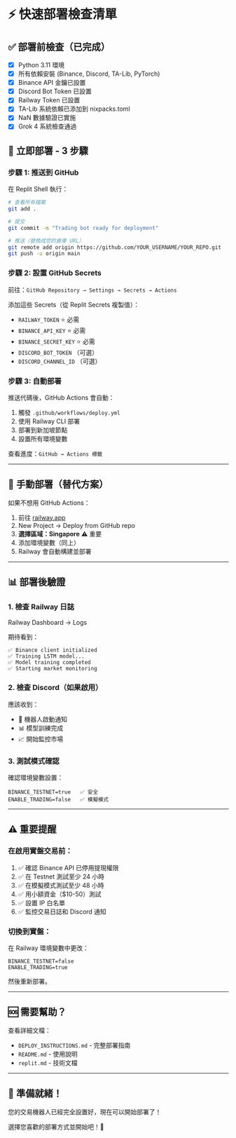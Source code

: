 # ⚡ 快速部署檢查清單

## ✅ 部署前檢查（已完成）

- [x] Python 3.11 環境
- [x] 所有依賴安裝 (Binance, Discord, TA-Lib, PyTorch)
- [x] Binance API 金鑰已設置
- [x] Discord Bot Token 已設置
- [x] Railway Token 已設置
- [x] TA-Lib 系統依賴已添加到 nixpacks.toml
- [x] NaN 數據驗證已實施
- [x] Grok 4 系統檢查通過

## 🚀 立即部署 - 3 步驟

### 步驟 1: 推送到 GitHub

在 Replit Shell 執行：

```bash
# 查看所有檔案
git add .

# 提交
git commit -m "Trading bot ready for deployment"

# 推送（替換成您的倉庫 URL）
git remote add origin https://github.com/YOUR_USERNAME/YOUR_REPO.git
git push -u origin main
```

### 步驟 2: 設置 GitHub Secrets

前往：`GitHub Repository → Settings → Secrets → Actions`

添加這些 Secrets（從 Replit Secrets 複製值）：
- `RAILWAY_TOKEN` ⭐ 必需
- `BINANCE_API_KEY` ⭐ 必需
- `BINANCE_SECRET_KEY` ⭐ 必需
- `DISCORD_BOT_TOKEN` （可選）
- `DISCORD_CHANNEL_ID` （可選）

### 步驟 3: 自動部署

推送代碼後，GitHub Actions 會自動：
1. 觸發 `.github/workflows/deploy.yml`
2. 使用 Railway CLI 部署
3. 部署到新加坡節點
4. 設置所有環境變數

查看進度：`GitHub → Actions 標籤`

---

## 🎯 手動部署（替代方案）

如果不想用 GitHub Actions：

1. 前往 [railway.app](https://railway.app)
2. New Project → Deploy from GitHub repo
3. **選擇區域：Singapore** ⚠️ 重要
4. 添加環境變數（同上）
5. Railway 會自動構建並部署

---

## 📊 部署後驗證

### 1. 檢查 Railway 日誌

Railway Dashboard → Logs

期待看到：
```
✅ Binance client initialized
✅ Training LSTM model...
✅ Model training completed
✅ Starting market monitoring
```

### 2. 檢查 Discord（如果啟用）

應該收到：
- 🤖 機器人啟動通知
- 📊 模型訓練完成
- 📈 開始監控市場

### 3. 測試模式確認

確認環境變數設置：
```
BINANCE_TESTNET=true   ✅ 安全
ENABLE_TRADING=false   ✅ 模擬模式
```

---

## ⚠️ 重要提醒

### 在啟用實盤交易前：

1. ✅ 確認 Binance API 已停用提現權限
2. ✅ 在 Testnet 測試至少 24 小時
3. ✅ 在模擬模式測試至少 48 小時
4. ✅ 用小額資金（$10-50）測試
5. ✅ 設置 IP 白名單
6. ✅ 監控交易日誌和 Discord 通知

### 切換到實盤：

在 Railway 環境變數中更改：
```
BINANCE_TESTNET=false
ENABLE_TRADING=true
```

然後重新部署。

---

## 🆘 需要幫助？

查看詳細文檔：
- `DEPLOY_INSTRUCTIONS.md` - 完整部署指南
- `README.md` - 使用說明
- `replit.md` - 技術文檔

---

## 🎉 準備就緒！

您的交易機器人已經完全設置好，現在可以開始部署了！

選擇您喜歡的部署方式並開始吧！🚀
